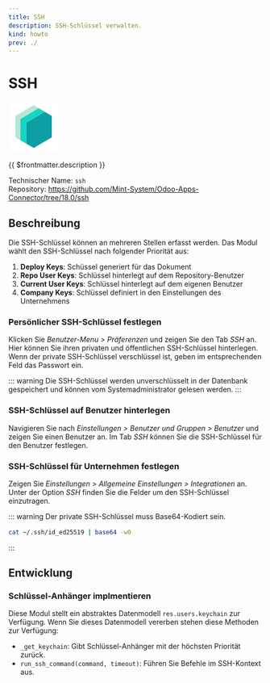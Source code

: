 ```yaml
---
title: SSH
description: SSH-Schlüssel verwalten.
kind: howto
prev: ./
---
```

# SSH
![icon_oms_box](attachments/icons_odoo_mint_system.png)

{{ $frontmatter.description }}

Technischer Name: `ssh`\
Repository: <https://github.com/Mint-System/Odoo-Apps-Connector/tree/18.0/ssh>

## Beschreibung

Die SSH-Schlüssel können an mehreren Stellen erfasst werden. Das Modul wählt den SSH-Schlüssel nach folgender Priorität aus:

1. **Deploy Keys**: Schüssel generiert für das Dokument
2. **Repo User Keys**: Schlüssel hinterlegt auf dem Repository-Benutzer
3. **Current User Keys**: Schlüssel hinterlegt auf dem eigenen Benutzer
4. **Company Keys**: Schlüssel definiert in den Einstellungen des Unternehmens

### Persönlicher SSH-Schlüssel festlegen

Klicken Sie *Benutzer-Menu > Präferenzen* und zeigen Sie den Tab *SSH* an. Hier können Sie ihren privaten und öffentlichen SSH-Schlüssel hinterlegen. Wenn der private SSH-Schlüssel verschlüssel ist, geben im entsprechenden Feld das Passwort ein.

::: warning
Die SSH-Schlüssel werden unverschlüsselt in der Datenbank gespeichert und können vom Systemadministrator gelesen werden.
:::

### SSH-Schlüssel auf Benutzer hinterlegen

Navigieren Sie nach *Einstellungen > Benutzer und Gruppen > Benutzer* und zeigen Sie einen Benutzer an. Im Tab *SSH* können Sie die SSH-Schlüssel für den Benutzer festlegen.

### SSH-Schlüssel für Unternehmen festlegen

Zeigen Sie *Einstellungen > Allgemeine Einstellungen > Integrationen* an. Unter der Option *SSH* finden Sie die Felder um den SSH-Schlüssel einzutragen.

::: warning
Der private SSH-Schlüssel muss Base64-Kodiert sein.

```bash
cat ~/.ssh/id_ed25519 | base64 -w0
```
:::

## Entwicklung

### Schlüssel-Anhänger implmentieren

Diese Modul stellt ein abstraktes Datenmodell `res.users.keychain` zur Verfügung. Wenn Sie dieses Datenmodell vererben stehen diese Methoden zur Verfügung:

* `_get_keychain`: Gibt Schlüssel-Anhänger mit der höchsten Priorität zurück.
* `run_ssh_command(command, timeout)`: Führen Sie Befehle im SSH-Kontext aus.